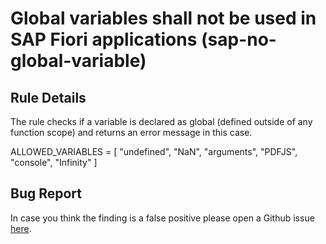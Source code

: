 # Global variables shall not be used in SAP Fiori applications (sap-no-global-variable)

## Rule Details

The rule checks if a variable is declared as global (defined outside of any function scope) and returns an error message in this case.

ALLOWED_VARIABLES = [ "undefined", "NaN", "arguments", "PDFJS", "console", "Infinity" ]

## Bug Report

In case you think the finding is a false positive please open a Github issue [here](https://github.com/SAP/open-ux-tools/issues).
